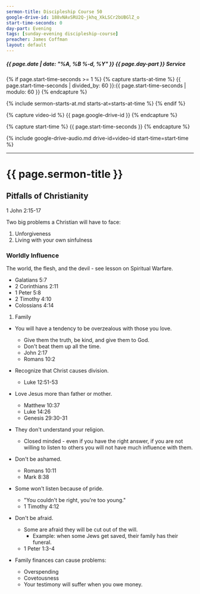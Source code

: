```yaml
---
sermon-title: Discipleship Course 50
google-drive-id: 188vNAvSRU2Q-jkhq_XkLSCr2bUBGlZ_o
start-time-seconds: 0
day-part: Evening
tags: [sunday-evening discipleship-course]
preacher: James Coffman
layout: default
---
```


##### {{ page.date | date: "%A, %B %-d, %Y" }} {{ page.day-part }} Service

{% if page.start-time-seconds >= 1 %}
{% capture starts-at-time %}
{{ page.start-time-seconds | divided_by: 60 }}:{{ page.start-time-seconds | modulo: 60 }}
{% endcapture %}

{% include sermon-starts-at.md starts-at=starts-at-time %}
{% endif %}

{% capture video-id %}
{{ page.google-drive-id }}
{% endcapture %}

{% capture start-time %}
{{ page.start-time-seconds }}
{% endcapture %}

{% include google-drive-audio.md drive-id=video-id start-time=start-time %}

***

# {{ page.sermon-title }}

## Pitfalls of Christianity

1 John 2:15-17

Two big problems a Christian will have to face:
1. Unforgiveness
2. Living with your own sinfulness

### Worldly Influence

The world, the flesh, and the devil - see lesson on Spiritual Warfare.

- Galatians 5:7
- 2 Corinthians 2:11
- 1 Peter 5:8
- 2 Timothy 4:10
- Colossians 4:14

1. Family
- You will have a tendency to be overzealous with those you love.
    - Give them the truth, be kind, and give them to God.
    - Don't beat them up all the time.
    - John 2:17
    - Romans 10:2

- Recognize that Christ causes division.
    - Luke 12:51-53

- Love Jesus more than father or mother.
    - Matthew 10:37
    - Luke 14:26
    - Genesis 29:30-31

- They don't understand your religion.
    - Closed minded - even if you have the right answer, if you are not willing to listen to others you will not have much influence with them.

- Don't be ashamed.
    - Romans 10:11
    - Mark 8:38

- Some won't listen because of pride.
    - "You couldn't be right, you're too young."
    - 1 Timothy 4:12

- Don't be afraid.
    - Some are afraid they will be cut out of the will.
        - Example: when some Jews get saved, their family has their funeral.
    - 1 Peter 1:3-4

- Family finances can cause problems:
    - Overspending
    - Covetousness
    - Your testimony will suffer when you owe money.
